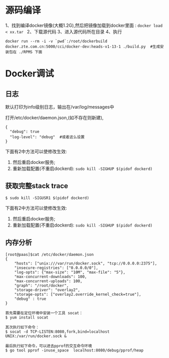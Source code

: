 # 源码编译

1、找到编译docker镜像(大概1.2G),然后把镜像加载到docker里面 : `docker load < xx.tar `
2、下载源代码
3、进入源代码所在目录
4、执行

```
docker run --rm -i -v `pwd`:/root/dockerbuild docker.zte.com.cn:5000/cci/docker-dev:heads-v1-13-1 ./build.py  #生成安装包在 ./RPMS 下面
``` 

# Docker调试

## 日志

默认打印为info级别日志，输出在/var/log/messages中

打开/etc/docker/daemon.json,(如不存在则新建),

```
{ 
  "debug": true
  "log-level": "debug"  #或者这么设置
}
```

下面有2中方法可以使修改生效:
1. 然后重启docker服务;
2. 重新加载配置(不重启dockerd):  ` sudo kill -SIGHUP $(pidof dockerd) ` 

## 获取完整stack trace   
`$ sudo kill -SIGUSR1 $(pidof dockerd)`

下面有2中方法可以使修改生效:
1. 然后重启docker服务;
2. 重新加载配置(不重启dockerd):  ` sudo kill -SIGHUP $(pidof dockerd) ` 

## 内存分析


```
[root@paas]$cat /etc/docker/daemon.json 
{
    "hosts": ["unix:///var/run/docker.sock", "tcp://0.0.0.0:2375"],
    "insecure-registries": ["0.0.0.0/0"],
    "log-opts": {"max-size": "10M", "max-file": "5"},
    "max-concurrent-downloads": 100,
    "max-concurrent-uploads": 100,
    "graph": "/root/docker",
    "storage-driver": "overlay2",
    "storage-opts": ["overlay2.override_kernel_check=true"],
    "debug" : true
}
```


```
首先需要在定位环境中安装一个工具 socat：
$ yum install socat

其次执行如下命令：
$ socat -d TCP-LISTEN:8080,fork,bind=localhost UNIX:/var/run/docker.sock &

最后执行如下命令，可以进去pprof的交互命令环境
$ go tool pprof -inuse_space  localhost:8080/debug/pprof/heap


```
